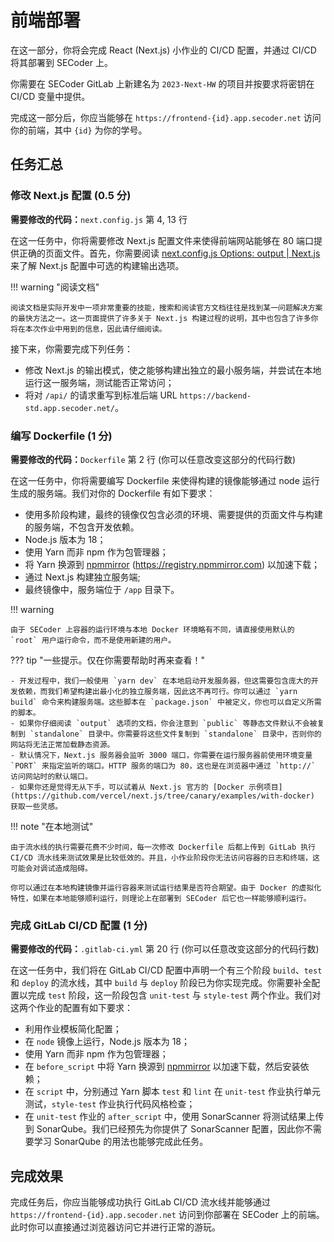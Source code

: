 # 前端部署

在这一部分，你将会完成 React (Next.js) 小作业的 CI/CD 配置，并通过 CI/CD 将其部署到 SECoder 上。

你需要在 SECoder GitLab 上新建名为 `2023-Next-HW` 的项目并按要求将密钥在 CI/CD 变量中提供。

完成这一部分后，你应当能够在 `https://frontend-{id}.app.secoder.net` 访问你的前端，其中 `{id}` 为你的学号。

## 任务汇总

### 修改 Next.js 配置 (0.5 分)

**需要修改的代码：**`next.config.js` 第 4, 13 行

在这一任务中，你将需要修改 Next.js 配置文件来使得前端网站能够在 80 端口提供正确的页面文件。首先，你需要阅读 [next.config.js Options: output | Next.js](https://nextjs.org/docs/app/api-reference/next-config-js/output) 来了解 Next.js 配置中可选的构建输出选项。

!!! warning "阅读文档"

    阅读文档是实际开发中一项非常重要的技能，搜索和阅读官方文档往往是找到某一问题解决方案的最快方法之一。这一页面提供了许多关于 Next.js 构建过程的说明，其中也包含了许多你将在本次作业中用到的信息，因此请仔细阅读。

接下来，你需要完成下列任务：

- 修改 Next.js 的输出模式，使之能够构建出独立的最小服务端，并尝试在本地运行这一服务端，测试能否正常访问；
- 将对 `/api/` 的请求重写到标准后端 URL `https://backend-std.app.secoder.net/`。

### 编写 Dockerfile (1 分)

**需要修改的代码：**`Dockerfile` 第 2 行 (你可以任意改变这部分的代码行数)

在这一任务中，你将需要编写 Dockerfile 来使得构建的镜像能够通过 node 运行生成的服务端。我们对你的 Dockerfile 有如下要求：

- 使用多阶段构建，最终的镜像仅包含必须的环境、需要提供的页面文件与构建的服务端，不包含开发依赖。
- Node.js 版本为 18；
- 使用 Yarn 而非 npm 作为包管理器；
- 将 Yarn 换源到 [npmmirror](https://npmmirror.com) (https://registry.npmmirror.com) 以加速下载；
- 通过 Next.js 构建独立服务端;
- 最终镜像中，服务端位于 `/app` 目录下。

!!! warning

    由于 SECoder 上容器的运行环境与本地 Docker 环境略有不同，请直接使用默认的 `root` 用户运行命令，而不是使用新建的用户。

??? tip "一些提示。仅在你需要帮助时再来查看！"

    - 开发过程中，我们一般使用 `yarn dev` 在本地启动开发服务器，但这需要包含庞大的开发依赖，而我们希望构建出最小化的独立服务端，因此这不再可行。你可以通过 `yarn build` 命令来构建服务端。这些脚本在 `package.json` 中被定义，你也可以自定义所需的脚本。
    - 如果你仔细阅读 `output` 选项的文档，你会注意到 `public` 等静态文件默认不会被复制到 `standalone` 目录中。你需要将这些文件复制到 `standalone` 目录中，否则你的网站将无法正常加载静态资源。
    - 默认情况下，Next.js 服务器会监听 3000 端口，你需要在运行服务器前使用环境变量 `PORT` 来指定监听的端口。HTTP 服务的端口为 80，这也是在浏览器中通过 `http://` 访问网站时的默认端口。
    - 如果你还是觉得无从下手，可以试着从 Next.js 官方的 [Docker 示例项目](https://github.com/vercel/next.js/tree/canary/examples/with-docker) 获取一些灵感。

!!! note "在本地测试"

    由于流水线的执行需要花费不少时间，每一次修改 Dockerfile 后都上传到 GitLab 执行 CI/CD 流水线来测试效果是比较低效的。并且，小作业阶段你无法访问容器的日志和终端，这可能会对调试造成阻碍。
    
    你可以通过在本地构建镜像并运行容器来测试运行结果是否符合期望。由于 Docker 的虚拟化特性，如果在本地能够顺利运行，则理论上在部署到 SECoder 后它也一样能够顺利运行。

### 完成 GitLab CI/CD 配置 (1 分)

**需要修改的代码：**`.gitlab-ci.yml` 第 20 行 (你可以任意改变这部分的代码行数)

在这一任务中，我们将在 GitLab CI/CD 配置中声明一个有三个阶段 `build`、`test` 和 `deploy` 的流水线，其中 `build` 与 `deploy` 阶段已为你实现完成。你需要补全配置以完成 `test` 阶段，这一阶段包含 `unit-test` 与 `style-test` 两个作业。我们对这两个作业的配置有如下要求：

- 利用作业模板简化配置；
- 在 `node` 镜像上运行，Node.js 版本为 18；
- 使用 Yarn 而非 npm 作为包管理器；
- 在 `before_script` 中将 Yarn 换源到 [npmmirror](https://npmmirror.com) 以加速下载，然后安装依赖；
- 在 `script` 中，分别通过 Yarn 脚本 `test` 和 `lint` 在 `unit-test` 作业执行单元测试，`style-test` 作业执行代码风格检查；
- 在 `unit-test` 作业的 `after_script` 中，使用 SonarScanner 将测试结果上传到 SonarQube。我们已经预先为你提供了 SonarScanner 配置，因此你不需要学习 SonarQube 的用法也能够完成此任务。

## 完成效果

完成任务后，你应当能够成功执行 GitLab CI/CD 流水线并能够通过 `https://frontend-{id}.app.secoder.net` 访问到你部署在 SECoder 上的前端。此时你可以直接通过浏览器访问它并进行正常的游玩。